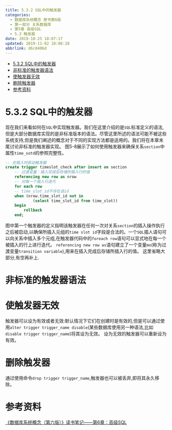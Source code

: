 ```yaml
---
title: 5.3.2 SQL中的触发器
categories: 
  - 数据库系统概念 原书第6版
  - 第一部分 关系数据库
  - 第5章 高级SQL
  - 5.3 触发器
date: 2019-10-25 18:07:17
updated: 2019-11-02 10:08:28
abbrlink: d6c8406d
---
```

- [5.3.2 SQL中的触发器](/ReadingNotes/d6c8406d/#5-3-2-SQL中的触发器)
- [非标准的触发器语法](/ReadingNotes/d6c8406d/#非标准的触发器语法)
- [使触发器无效](/ReadingNotes/d6c8406d/#使触发器无效)
- [删除触发器](/ReadingNotes/d6c8406d/#删除触发器)
- [参考资料](/ReadingNotes/d6c8406d/#参考资料)

<!--more-->
<script src="https://cdn.bootcss.com/jquery/3.4.0/jquery.slim.min.js"></script>
<script>$(document).ready(function () {$(".post-body > ul:nth-child(1)").hide();});</script>

<!--end-->
# 5.3.2 SQL中的触发器 #
现在我们来看如何在`SQL`中实现触发器。我们在这里介绍的是`SQL`标准定义的语法,但是大部分数据库实现的是非标准版本的语法。尽管这里所述的语法可能不被这些系统支持,但是我们阐述的概念对于不同的实现方法都是适用的。我们将在本章末尾讨论非标准的触发器实现。
图5-8展示了如何使用触发器来确保关系`section`中属性`time_sotd`的参照完整性。
```sql
-- 在插入时启动触发器
create trigger timeslot_check after insert on section
    -- 过渡变量：插入完成后存储所插入行的值
    referencing new row as nrow
    -- 对每一个插入行迭代
    for each row 
    -- time_slot_id不存在该id
    when (nrow.time_slot_id not in 
            (select time_slot_id from time_slot))
    begin
        rollback
    end;
```

图中第一个触发器的定义指明该触发器在任何一次对关系`section`的插入操作执行之后被启动,以确保所插入元组的`time slot id`字段是合法的。一个`SQL`插人语句可以向关系中插入多个元组,在触发器代码中的`foreach row`语句可以显式地在每一个被插入的行上进行迭代。 `referencing new row as`语句建立了一个变量`mo`(称为过渡变量`transition variable`),用来在插入完成后存储所插入行的值。
这里省略大部分,有空再补上.
# 非标准的触发器语法 #
# 使触发器无效 #
触发器可以设为有效或者无效:默认情况下它们在创建时是有效的,但是可以通过使用`alter trigger trigger_name disable`(某些数据库使用另一种语法,比如`disable trigger trigger_name`)将其设为无效。
设为无效的触发器可以重新设为有效。
# 删除触发器 #
通过使用命令`drop trigger trigger_name`,触发器也可以被丢弃,即将其永久移除。
# 参考资料 #
[《数据库系统概念（第六版）》读书笔记——第6章：高级SQL](https://blog.csdn.net/Reese1995/article/details/77656173)

